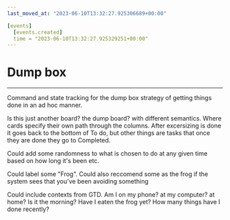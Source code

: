 ```yaml
---
last_moved_at: "2023-06-10T13:32:27.925306689+00:00"

[events]
  [events.created]
  time = "2023-06-10T13:32:27.925329251+00:00"
---
```

# Dump box
---

Command and state tracking for the dump box strategy of getting things
done in an ad hoc manner.

Is this just another board? the dump board? with different semantics.
Where cards specify their own path through the columns. After
excersizing is done it goes back to the bottom of To do, but other
things are tasks that once they are done they go to Completed.

Could add some randomness to what is chosen to do at any given time
based on how long it's been etc.

Could label some "Frog". Could also reccomend some as the frog if the
system sees that you've been avoiding something

Could include contexts from GTD. Am I on my phone? at my computer? at
home? Is it the morning? Have I eaten the frog yet? How many things
have I done recently?
